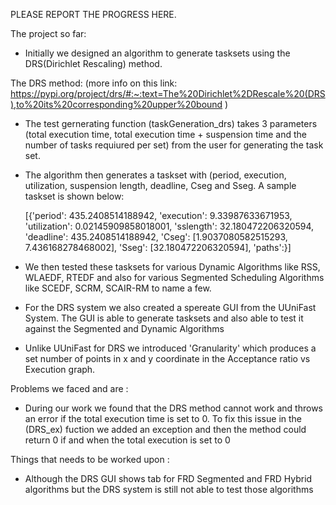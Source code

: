PLEASE REPORT THE PROGRESS HERE.

The project so far:

- Initially we designed an algorithm to generate tasksets using the DRS(Dirichlet Rescaling) method.

The DRS method: (more info on this link: https://pypi.org/project/drs/#:~:text=The%20Dirichlet%2DRescale%20(DRS),to%20its%20corresponding%20upper%20bound )

- The test gernerating function (taskGeneration_drs) takes 3 parameters (total execution time, total execution time + suspension time and the number of tasks requiured per set) from the user for generating the task set.

- The algorithm then generates a taskset with (period, execution, utilization, suspension length, deadline, Cseg and Sseg. A sample taskset is shown below:

	[{'period': 435.2408514188942, 'execution': 9.33987633671953, 'utilization': 0.02145909858018001, 'sslength': 32.180472206320594, 'deadline': 435.2408514188942, 'Cseg': [1.9037080582515293, 7.436168278468002], 'Sseg': [32.180472206320594], 'paths':}]

- We then tested these tasksets for various Dynamic Algorithms like RSS, WLAEDF, RTEDF and also for various Segmented Scheduling Algorithms like SCEDF, SCRM, SCAIR-RM to name a few.

- For the DRS system we also created a spereate GUI from the UUniFast System. The GUI is able to generate tasksets and also able to test it against the Segmented and Dynamic Algorithms 

- Unlike UUniFast for DRS we introduced 'Granularity' which produces a set number of points in x and y coordinate in the Acceptance ratio vs Execution graph. 



Problems we faced and are :

- During our work we found that the DRS method cannot work and throws an error if the total execution time is set to 0. To fix this issue in the (DRS_ex) fuction we added an exception and then the method could return 0 if and when the total execution is set to 0



Things that needs to be worked upon :


- Although the DRS GUI shows tab for FRD Segmented and FRD Hybrid algorithms but the DRS system is still not able to test those algorithms


